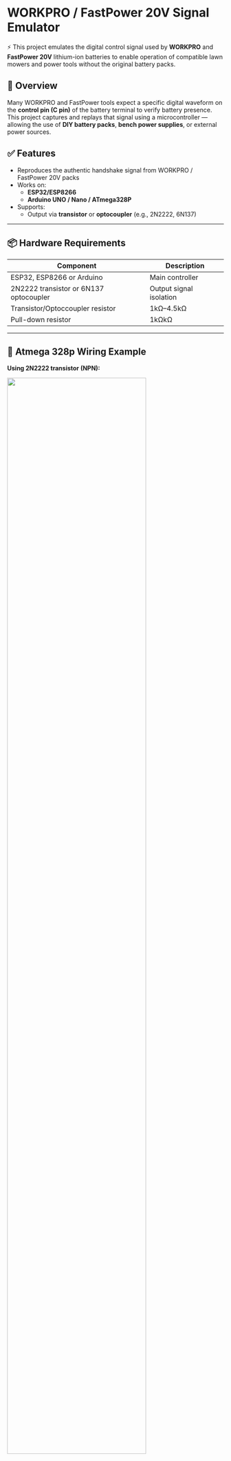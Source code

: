 # WORKPRO / FastPower 20V Signal Emulator

⚡️ This project emulates the digital control signal used by **WORKPRO** and **FastPower 20V** lithium-ion batteries to enable operation of compatible lawn mowers and power tools without the original battery packs.

## 🔧 Overview

Many WORKPRO and FastPower tools expect a specific digital waveform on the **control pin (C pin)** of the battery terminal to verify battery presence. This project captures and replays that signal using a microcontroller — allowing the use of **DIY battery packs**, **bench power supplies**, or external power sources.

## ✅ Features

- Reproduces the authentic handshake signal from WORKPRO / FastPower 20V packs
- Works on:
  - **ESP32/ESP8266**
  - **Arduino UNO / Nano / ATmega328P**
- Supports:
  - Output via **transistor** or **optocoupler** (e.g., 2N2222, 6N137)
---
## 📦 Hardware Requirements

| Component         | Description                              |
|------------------|------------------------------------------|
| ESP32, ESP8266 or Arduino | Main controller                          |
| 2N2222 transistor or 6N137 optocoupler | Output signal isolation |
| Transistor/Optoccoupler resistor | 1kΩ–4.5kΩ                  |
| Pull-down resistor | 1kΩkΩ                 |
---



## 🧰 Atmega 328p Wiring Example

**Using 2N2222 transistor (NPN):**
<div>
  <img src="https://github.com/me-bad-dev/fauxpower-20v/raw/main/Atmega328_scheme.png" width="80%">
</div>
